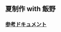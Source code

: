 ## 夏制作 with 飯野

### [参考ドキュメント](https://docs.google.com/document/d/11WXe52Xn2Jv-28BWdfSUR4e8LS4EgjDTbv0EIA9qpHw/edit)